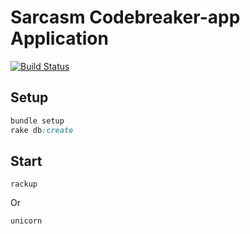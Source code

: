 # Sarcasm Codebreaker-app Application
[![Build Status](https://travis-ci.org/iSarCasm/codebreaker-app.svg?branch=master)](https://travis-ci.org/iSarCasm/codebreaker-app)

## Setup
```ruby
bundle setup
rake db:create
```

## Start
```
rackup
```
Or
```
unicorn
```
